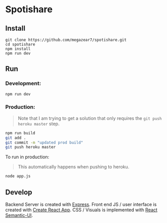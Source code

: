 # Spotishare

## Install

```
git clone https://github.com/megazear7/spotishare.git
cd spotishare
npm install
npm run dev
```

## Run

### Development:
```Bash
npm run dev
```

### Production:
> Note that I am trying to get a solution that only requires the `git push heroku master` step.

```Bash
npm run build
git add .
git commit -m "updated prod build"
git push heroku master
```

To run in production:

> This automatically happens when pushing to heroku.

```Bash
node app.js
```

## Develop

Backend Server is created with [Express](https://expressjs.com/).
Front end JS / user interface is created with [Create React App](https://github.com/facebookincubator/create-react-app).
CSS / Visuals is implemented with [React Semantic-UI](https://react.semantic-ui.com).
